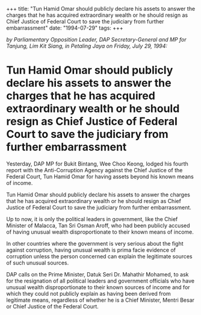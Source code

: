 +++ 
title: "Tun Hamid Omar should publicly declare his assets to answer the charges that he has acquired extraordinary wealth or he should resign as Chief Justice of Federal Court to save the judiciary from further embarrassment"
date: "1994-07-29"
tags:
+++

_by Parliamentary Opposition Leader, DAP Secretary-General and MP for Tanjung, Lim Kit Siang, in Petaling Jaya on Friday, July 29, 1994:_

# Tun Hamid Omar should publicly declare his assets to answer the charges that he has acquired extraordinary wealth or he should resign as Chief Justice of Federal Court to save the judiciary from further embarrassment

Yesterday, DAP MP for Bukit Bintang, Wee Choo Keong, lodged his fourth report with the Anti-Corruption Agency against the Chief Justice of the Federal Court, Tun Hamid Omar for having assets beyond his known means of income.</u>

Tun Hamid Omar should publicly declare his assets to answer the charges that he has acquired extraordinary wealth or he should resign as Chief Justice of Federal Court to save the judiciary from further embarrassment.

Up to now, it is only the political leaders in government, like the Chief Minister of Malacca, Tan Sri Osman Aroff, who had been publicly accused of having unusual wealth disproportionate to their known means of income.

In other countries where the government is very serious about the fight against corruption, having unusual wealth is prima facie evidence of corruption unless the person concerned can explain the legitimate sources of such unusual sources.

DAP calls on the Prime Minister, Datuk Seri Dr. Mahathir Mohamed, to ask for the resignation of all political leaders and government officials who have unusual wealth disproportionate to their known sources of income and for which they could not publicly explain as having been derived from legitimate means, regardless of whether he is a Chief Minister, Mentri Besar or Chief Justice of the Federal Court.
 
